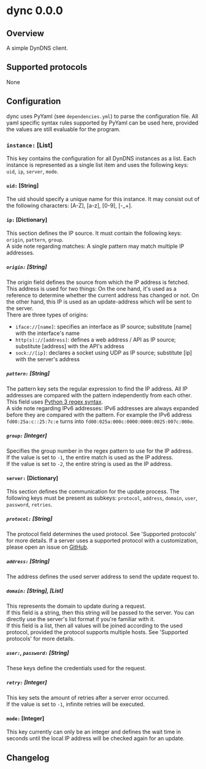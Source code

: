 # dync 0.0.0  
## Overview  
A simple DynDNS client.  
## Supported protocols  
None  
## Configuration  
dync uses PyYaml (see `dependencies.yml`) to parse the configuration file. All yaml specific syntax rules supported by PyYaml can be used here, provided the values are still evaluable for the program.  
### `instance:` [List]  
This key contains the configuration for all DynDNS instances as a list. Each instance is represented as a single list item and uses the following keys: `uid`, `ip`, `server`, `mode`.  
#### `uid:` [String]  
The uid should specify a unique name for this instance. It may consist out of the following characters: [A-Z], [a-z], [0-9], [-_+].  
#### `ip:` [Dictionary]  
This section defines the IP source. It must contain the following keys: `origin`, `pattern`, `group`.  
A side note regarding matches: A single pattern may match multiple IP addresses.  
##### `origin:` [String]  
The origin field defines the source from which the IP address is fetched. This address is used for two things: On the one hand, it's used as a reference to determine whether the current address has changed or not. On the other hand, this IP is used as an update-address which will be sent to the server.  
There are three types of origins:  
* `iface://[name]`: specifies an interface as IP source; substitute [name] with the interface's name  
* `http(s)://[address]`: defines a web address / API as IP source; substitute [address] with the API's address  
* `sock://[ip]`: declares a socket using UDP as IP source; substitute [ip] with the server's address  
##### `pattern:` [String]  
The pattern key sets the regular expression to find the IP address. All IP addresses are compared with the pattern independently from each other. This field uses [Python 3 regex syntax](https://docs.python.org/3/library/re.html).  
A side note regarding IPv6 addresses: IPv6 addresses are always expanded before they are compared with the pattern. For example the IPv6 address `fd00:25a:c::25:7c:e` turns into `fd00:025a:000c:0000:0000:0025:007c:000e`.  
##### `group:` [Integer]  
Specifies the group number in the regex pattern to use for the IP address.  
If the value is set to `-1`, the entire match is used as the IP address.  
If the value is set to `-2`, the entire string is used as the IP address.  
#### `server:` [Dictionary]  
This section defines the communication for the update process. The following keys must be present as subkeys: `protocol`, `address`, `domain`, `user`, `password`, `retries`.  
##### `protocol:` [String]  
The protocol field determines the used protocol. See 'Supported protocols' for more details. If a server uses a supported protocol with a customization, please open an issue on [GitHub](https://github.com/FireSpike0/dync).  
##### `address:` [String]  
The address defines the used server address to send the update request to.  
##### `domain:` [String], [List]  
This represents the domain to update during a request.  
If this field is a string, then this string will be passed to the server. You can directly use the server's list format if you're familiar with it.  
If this field is a list, then all values will be joined according to the used protocol, provided the protocol supports multiple hosts. See 'Supported protocols' for more details.  
##### `user:`, `password:` [String]  
These keys define the credentials used for the request.  
##### `retry:` [Integer]  
This key sets the amount of retries after a server error occurred.  
If the value is set to `-1`, infinite retries will be executed.  
#### `mode:` [Integer]  
This key currently can only be an integer and defines the wait time in seconds until the local IP address will be checked again for an update.  
## Changelog  
